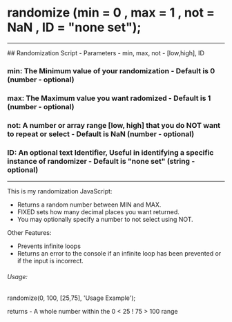 # randomize (min = 0 , max = 1 , not = NaN , ID = "none set");
<hr/>
## Randomization Script - Parameters - min, max, not - [low,high], ID

### min: The Minimum value of your randomization - Default is 0 (number - optional)

### max: The Maximum value you want radomized - Default is 1 (number - optional)

### not: A number or array range [low, high] that you do NOT want to repeat or select - Default is NaN (number - optional)

### ID: An optional text Identifier, Useful in identifying a specific instance of randomizer - Default is "none set" (string - optional)
<hr/>

This is my randomization JavaScript: 
* Returns a random number between MIN and MAX.
* FIXED sets how many decimal places you want returned.
* You may optionally specify a number to not select using NOT.

Other Features:
* Prevents infinite loops
* Returns an error to the console if an infinite loop has been prevented or if the input is incorrect. 


###### Usage:

randomize(0, 100, [25,75], 'Usage Example');

returns - A whole number within the 0 < 25 ! 75 > 100 range
